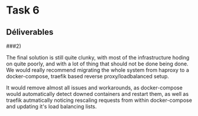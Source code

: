 # Task 6

## Déliverables 
###2)

The final solution is still quite clunky, with most of the infrastructure hoding on quite poorly, and with a lot of thing that should not be done being done.
We would really recommend migrating the whole system from haproxy to a docker-compose, traefik based reverse proxy/loadbalanced setup.

It would remove almost all issues and workarounds, as docker-compose would automatically detect downed containers and restart them, as well as traefik autmatically noticing rescaling requests from within docker-compose and updating it's load balancing lists.